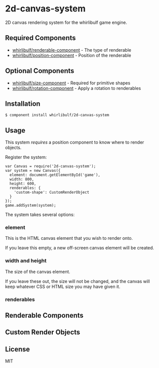 
# 2d-canvas-system

2D canvas rendering system for the whirlibulf game engine.

## Required Components

* [whirlibulf/renderable-component](http://github.com/whirlibulf/renderable-component) - The type of renderable
* [whirlibulf/position-component](http://github.com/whirlibulf/position-component) - Position of the renderable

## Optional Components

* [whirlibulf/size-component](http://github.com/whirlibulf/size-component) - Required for primitive shapes
* [whirlibulf/rotation-component](http://github.com/whirlibulf/rotation-component) - Apply a rotation to renderables


## Installation

    $ component install whirlibulf/2d-canvas-system

## Usage

This system *requires* a position component to know where to render objects.

Register the system:

    var Canvas = require('2d-canvas-system');
    var system = new Canvas({
      element: document.getElementById('game'),
      width: 800,
      height: 600,
      renderables: {
        'custom-shape': CustomRenderObject
      }
    });
    game.addSystem(system);

The system takes several options:

### element

This is the HTML canvas element that you wish to render onto.

If you leave this empty, a new off-screen canvas element will be created.

### width and height

The size of the canvas element.

If you leave these out, the size will not be changed, and the canvas will keep whatever CSS or HTML size you may have given it.

### renderables

## Renderable Components

## Custom Render Objects

## License

  MIT
